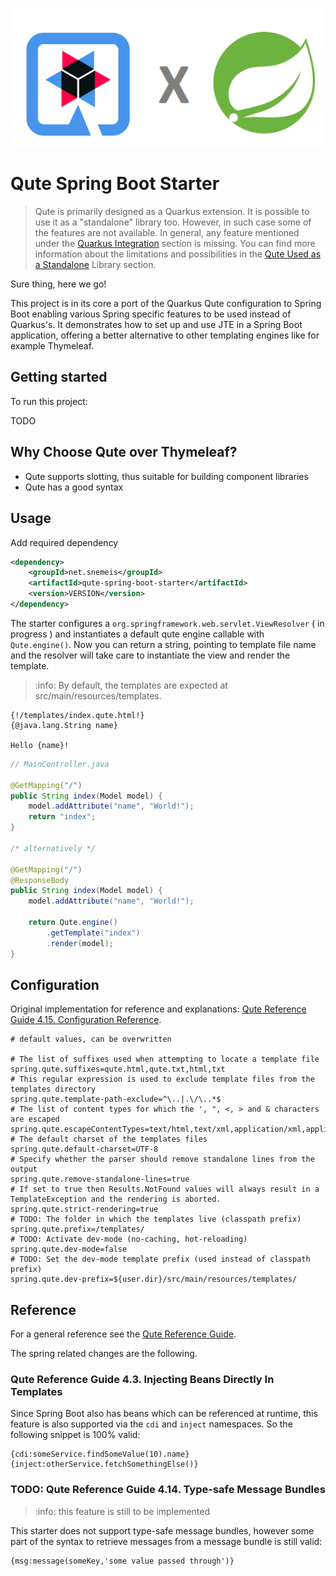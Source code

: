 ![qute spring](_readme/qute_spring.png)

# Qute Spring Boot Starter

> Qute is primarily designed as a Quarkus extension.
> It is possible to use it as a "standalone" library too.
> However, in such case some of the features are not available.
> In general, any feature mentioned under the [Quarkus Integration](https://huifer.github.io/quarkus-document/generated-docs/qute-reference.html#quarkus_integration)
> section is missing.
> You can find more information about the limitations and possibilities in the
> [Qute Used as a Standalone](https://huifer.github.io/quarkus-document/generated-docs/qute-reference.html#standalone)
> Library section.

Sure thing, here we go!

This project is in its core a port of the Quarkus Qute configuration to Spring Boot
enabling various Spring specific features to be used instead of Quarkus's.
It demonstrates how to set up and use JTE in a Spring Boot application,
offering a better alternative to other templating engines like for example Thymeleaf.

## Getting started

To run this project:

TODO

## Why Choose Qute over Thymeleaf?

- Qute supports slotting, thus suitable for building component libraries
- Qute has a good syntax

## Usage

Add required dependency

```xml
<dependency>
    <groupId>net.snemeis</groupId>
    <artifactId>qute-spring-boot-starter</artifactId>
    <version>VERSION</version>
</dependency>
```

The starter configures a `org.springframework.web.servlet.ViewResolver` ( in progress )
and instantiates a default qute engine callable with `Qute.engine()`.
Now you can return a string, pointing to template file name and the resolver will take care to instantiate the view and render the template.

> :info: By default, the templates are expected at src/main/resources/templates.

```qute
{!/templates/index.qute.html!}
{@java.lang.String name}

Hello {name}!
```

```java
// MainController.java

@GetMapping("/") 
public String index(Model model) {
    model.addAttribute("name", "World!");
    return "index";
}

/* alternatively */

@GetMapping("/") 
@ResponseBody
public String index(Model model) {
    model.addAttribute("name", "World!");
    
    return Qute.engine()
        .getTemplate("index")
        .render(model);
}
```

## Configuration

Original implementation for reference and explanations: [Qute Reference Guide 4.15. Configuration Reference](https://quarkus.io/guides/qute-reference#configuration-reference).

```properties
# default values, can be overwritten

# The list of suffixes used when attempting to locate a template file
spring.qute.suffixes=qute.html,qute.txt,html,txt
# This regular expression is used to exclude template files from the templates directory
spring.qute.template-path-exclude=^\..|.\/\..*$
# The list of content types for which the ', ", <, > and & characters are escaped
spring.qute.escapeContentTypes=text/html,text/xml,application/xml,application/xhtml+xml
# The default charset of the templates files
spring.qute.default-charset=UTF-8
# Specify whether the parser should remove standalone lines from the output
spring.qute.remove-standalone-lines=true
# If set to true then Results.NotFound values will always result in a TemplateException and the rendering is aborted.
spring.qute.strict-rendering=true
# TODO: The folder in which the templates live (classpath prefix)
spring.qute.prefix=/templates/
# TODO: Activate dev-mode (no-caching, hot-reloading)
spring.qute.dev-mode=false
# TODO: Set the dev-mode template prefix (used instead of classpath prefix)
spring.qute.dev-prefix=${user.dir}/src/main/resources/templates/
```

## Reference

For a general reference see the [Qute Reference Guide](https://quarkus.io/guides/qute-reference).

The spring related changes are the following.

### Qute Reference Guide 4.3. Injecting Beans Directly In Templates

Since Spring Boot also has beans which can be referenced at runtime, this feature is also supported
via the `cdi` and `inject` namespaces. So the following snippet is 100% valid:
```qute
{cdi:someService.findSomeValue(10).name} 
{inject:otherService.fetchSomethingElse()}
```

### TODO: Qute Reference Guide 4.14. Type-safe Message Bundles

> :info: this feature is still to be implemented

This starter does not support type-safe message bundles,
however some part of the syntax to retrieve messages
from a message bundle is still valid:

```qute
{msg:message(someKey,'some value passed through')}
```
